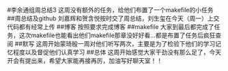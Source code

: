#李余通组周总结3
这周没有额外的任务，给他们布置了一个makefile的小任务
##周总结及github
刘嘉辉和贺含悦按时交了周总结，刘生玺在今天（周一）上交
代码都有经常上传
##博客
按照要求完成博客
##makefile
大家到最后都完成了任务，这次makefile也能看出他们makefile那章没好好看...都是布置了任务后疯狂查阅
##默写
这周开始蒙琦殷一周对他们听写两次，主要是为了检验下他们的学习记忆程度以及督促他们认真学习
##总体
这周开始感觉大家干劲没有那么足了，今天开会有提出来，希望大家能再接再厉，加油写好聊天室！！